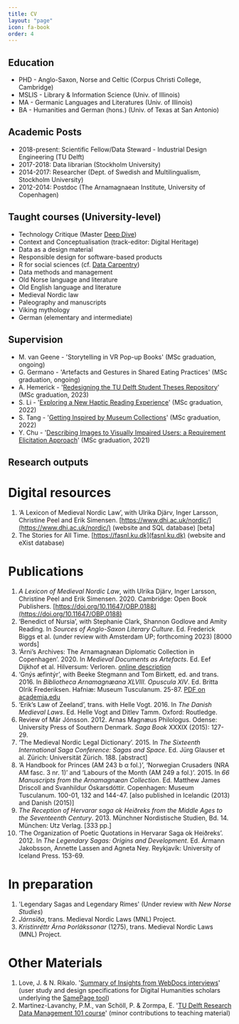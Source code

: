 ```yaml
---
title: CV
layout: "page"
icon: fa-book
order: 4
---
```

## Education
- PHD - Anglo-Saxon, Norse and Celtic (Corpus Christi College, Cambridge)
- MSLIS - Library & Information Science (Univ. of Illinois)
- MA - Germanic Languages and Literatures (Univ. of Illinois)
- BA - Humanities and German (hons.) (Univ. of Texas at San Antonio)

## Academic Posts
- 2018-present: Scientific Fellow/Data Steward - Industrial Design Engineering (TU Delft)
- 2017-2018: Data librarian (Stockholm University)
- 2014-2017: Researcher (Dept. of Swedish and Multilingualism, Stockholm University)
- 2012-2014: Postdoc (The Arnamagnaean Institute, University of Copenhagen)

## Taught courses (University-level)
- Technology Critique (Master <a href="https://studiolab.ide.tudelft.nl/studiolab/deepdive/deep-dive-in-technology-critique/">Deep Dive</a>)
- Context and Conceptualisation (track-editor: Digital Heritage)
- Data as a design material
- Responsible design for software-based products
- R for social sciences (cf. <a href="https://datacarpentry.org/lessons/#social-science-curriculum">Data Carpentry</a>)
- Data methods and management
- Old Norse language and literature
- Old English language and literature
- Medieval Nordic law
- Paleography and manuscripts
- Viking mythology
- German (elementary and intermediate)

## Supervision
- M. van Geene - 'Storytelling in VR Pop-up Books' (MSc graduation, ongoing)
- G. Germano - 'Artefacts and Gestures in Shared Eating Practices' (MSc graduation, ongoing)
- A. Hemerick - '<a href="Redesigning the TU Delft Student Theses Repository">Redesigning the TU Delft Student Theses Repository</a>' (MSc graduation, 2023)
- S. Li - '<a href="http://resolver.tudelft.nl/uuid:add3c870-d079-4259-96a9-bde7576a85a3">Exploring a New Haptic Reading Experience</a>' (MSc graduation, 2022)
- S. Tang - '<a href="http://resolver.tudelft.nl/uuid:584a79e6-d5f4-43ef-8cea-4ba8daa5584e">Getting Inspired by Museum Collections</a>' (MSc graduation, 2022)
- Y. Chu - '<a href="http://resolver.tudelft.nl/uuid:990d2cd5-f3b6-4f08-8926-86faa65abb38">Describing Images to Visually Impaired Users: a Requirement Elicitation Approach</a>' (MSc graduation, 2021)

## Research outputs

# Digital resources

1.	‘A Lexicon of Medieval Nordic Law’, with Ulrika Djärv, Inger Larsson, Christine Peel and Erik Simensen. [https://www.dhi.ac.uk/nordic/](https://www.dhi.ac.uk/nordic/) (website and SQL database) [beta]
2.	The Stories for All Time. [https://fasnl.ku.dk](fasnl.ku.dk) (website and eXist database)

# Publications

1.	*A Lexicon of Medieval Nordic Law*, with Ulrika Djärv, Inger Larsson, Christine Peel and Erik Simensen. 2020. Cambridge: Open Book Publishers. [https://doi.org/10.11647/OBP.0188](https://doi.org/10.11647/OBP.0188)
2.	‘Benedict of Nursia’, with Stephanie Clark, Shannon Godlove and Amity Reading. In *Sources of Anglo-Saxon Literary Culture*. Ed. Frederick Biggs et al.  (under review with Amsterdam UP; forthcoming 2023) [8000 words]
3.	‘Árni’s Archives: The Arnamagnæan Diplomatic Collection in Copenhagen’. 2020. In *Medieval Documents as Artefacts*. Ed. Eef Dijkhof et al. Hilversum: Verloren. [online description](https://verloren.nl/boeken/2086/213/5763/middeleeuwen/medieval-documents-as-artefacts)
4.	‘Gnýs æfintýr’, with Beeke Stegmann and Tom Birkett, ed. and trans. 2016. In *Bibliotheca Arnamagnæana XLVIII. Opuscula XIV*. Ed. Britta Olrik Frederiksen. Hafniæ: Museum Tusculanum. 25-87. [PDF on academia.edu](https://www.academia.edu/24814980/Gn%C3%BDs_%C3%A6vint%C3%BDr)
5.	‘Erik’s Law of Zeeland’, trans. with Helle Vogt. 2016. In *The Danish Medieval Laws*. Ed. Helle Vogt and Ditlev Tamm. Oxford: Routledge.
6.	Review of Már Jónsson. 2012. Arnas Magnæus Philologus. Odense: University Press of Southern Denmark. *Saga Book* XXXIX (2015): 127-29.
7.	‘The Medieval Nordic Legal Dictionary’. 2015. In *The Sixteenth International Saga Conference: Sagas and Space*. Ed. Jürg Glauser et al. Zürich: Universität Zürich. 188. [abstract]
8.	‘A Handbook for Princes (AM 243 b α fol.)’, ‘Norwegian Crusaders (NRA AM fasc. 3 nr. 1)’ and ‘Labours of the Month (AM 249 a fol.)’. 2015. In *66 Manuscripts from the Arnamagnæan Collection*. Ed. Matthew James Driscoll and Svanhildur Óskarsdóttir. Copenhagen: Museum Tusculanum. 100-01, 132 and 144-47. [also published in Icelandic (2013) and Danish (2015)]
9.	*The Reception of Hervarar saga ok Heiðreks from the Middle Ages to the Seventeenth Century*. 2013. Münchner Nordistische Studien, Bd. 14. München: Utz Verlag. [333 pp.]
10.	 ‘The Organization of Poetic Quotations in Hervarar Saga ok Heiðreks’. 2012. In *The Legendary Sagas: Origins and Development*. Ed. Ármann Jakobsson, Annette Lassen and Agneta Ney. Reykjavík: University of Iceland Press. 153-69.

# In preparation
1. 'Legendary Sagas and Legendary Rimes' (Under review with *New Norse Studies*)
2. *Járnsíða*, trans. Medieval Nordic Laws (MNL) Project.
3.  *Kristinréttr Árna Þorlákssonar* (1275), trans. Medieval Nordic Laws (MNL) Project.

# Other Materials
1. Love, J. & N. Rikalo. '<a href="https://doi.org/10.5281/zenodo.5775893">Summary of Insights from WebDocs interviews</a>' (user study and design specifications for Digital Humanities scholars underlying the <a href="https://samepagedemo.com/">SamePage tool</a>)
2. Martinez-Lavanchy, P.M., van Schöll, P. & Zormpa, E. '<a href="https://doi.org/10.5281/zenodo.6325918">TU Delft Research Data Management 101 course</a>' (minor contributions to teaching material)
